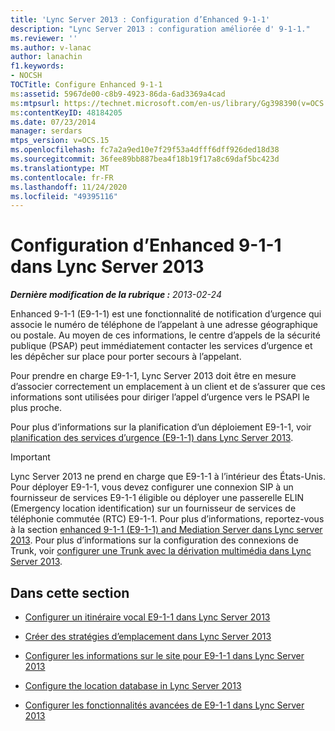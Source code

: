 ```yaml
---
title: 'Lync Server 2013 : Configuration d’Enhanced 9-1-1'
description: "Lync Server 2013 : configuration améliorée d' 9-1-1."
ms.reviewer: ''
ms.author: v-lanac
author: lanachin
f1.keywords:
- NOCSH
TOCTitle: Configure Enhanced 9-1-1
ms:assetid: 5967de00-c8b9-4923-86da-6ad3369a4cad
ms:mtpsurl: https://technet.microsoft.com/en-us/library/Gg398390(v=OCS.15)
ms:contentKeyID: 48184205
ms.date: 07/23/2014
manager: serdars
mtps_version: v=OCS.15
ms.openlocfilehash: fc7a2a9ed10e7f29f53a4dfff6dff926ded18d38
ms.sourcegitcommit: 36fee89bb887bea4f18b19f17a8c69daf5bc423d
ms.translationtype: MT
ms.contentlocale: fr-FR
ms.lasthandoff: 11/24/2020
ms.locfileid: "49395116"
---
```

# <a name="configure-enhanced-9-1-1-in-lync-server-2013"></a>Configuration d’Enhanced 9-1-1 dans Lync Server 2013

<div data-xmlns="http://www.w3.org/1999/xhtml">

<div class="topic" data-xmlns="http://www.w3.org/1999/xhtml" data-msxsl="urn:schemas-microsoft-com:xslt" data-cs="https://msdn.microsoft.com/">

<div data-asp="https://msdn2.microsoft.com/asp">



</div>

<div id="mainSection">

<div id="mainBody">

<span> </span>

_**Dernière modification de la rubrique :** 2013-02-24_

Enhanced 9-1-1 (E9-1-1) est une fonctionnalité de notification d’urgence qui associe le numéro de téléphone de l’appelant à une adresse géographique ou postale. Au moyen de ces informations, le centre d’appels de la sécurité publique (PSAP) peut immédiatement contacter les services d’urgence et les dépêcher sur place pour porter secours à l’appelant.

Pour prendre en charge E9-1-1, Lync Server 2013 doit être en mesure d’associer correctement un emplacement à un client et de s’assurer que ces informations sont utilisées pour diriger l’appel d’urgence vers le PSAPI le plus proche.

Pour plus d’informations sur la planification d’un déploiement E9-1-1, voir [planification des services d’urgence (E9-1-1) dans Lync Server 2013](lync-server-2013-planning-for-emergency-services-e9-1-1.md).

<div>


> [!IMPORTANT]  
> Lync Server 2013 ne prend en charge que E9-1-1 à l’intérieur des États-Unis. Pour déployer E9-1-1, vous devez configurer une connexion SIP à un fournisseur de services E9-1-1 éligible ou déployer une passerelle ELIN (Emergency location identification) sur un fournisseur de services de téléphonie commutée (RTC) E9-1-1. Pour plus d’informations, reportez-vous à la section <A href="lync-server-2013-enhanced-9-1-1-e9-1-1-and-mediation-server.md">enhanced 9-1-1 (E9-1-1) and Mediation Server dans Lync server 2013</A>. Pour plus d’informations sur la configuration des connexions de Trunk, voir <A href="lync-server-2013-configure-a-trunk-with-media-bypass.md">configurer une Trunk avec la dérivation multimédia dans Lync Server 2013</A>.



</div>

<div>

## <a name="in-this-section"></a>Dans cette section

  - [Configurer un itinéraire vocal E9-1-1 dans Lync Server 2013](lync-server-2013-configure-an-e9-1-1-voice-route.md)

  - [Créer des stratégies d’emplacement dans Lync Server 2013](lync-server-2013-create-location-policies.md)

  - [Configurer les informations sur le site pour E9-1-1 dans Lync Server 2013](lync-server-2013-configure-site-information-for-e9-1-1.md)

  - [Configure the location database in Lync Server 2013](lync-server-2013-configure-the-location-database.md)

  - [Configurer les fonctionnalités avancées de E9-1-1 dans Lync Server 2013](lync-server-2013-configure-advanced-e9-1-1-features.md)

</div>

</div>

<span> </span>

</div>

</div>

</div>

